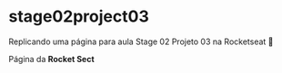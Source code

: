 # stage02project03

Replicando uma página para aula Stage 02 Projeto 03 na Rocketseat :rocket:

Página da **Rocket Sect**
